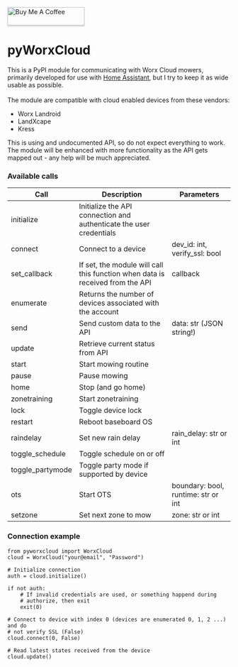 <a href="https://www.buymeacoffee.com/mtrab" target="_blank"><img src="https://www.buymeacoffee.com/assets/img/custom_images/orange_img.png" alt="Buy Me A Coffee" style="height: 41px !important;width: 174px !important;box-shadow: 0px 3px 2px 0px rgba(190, 190, 190, 0.5) !important;-webkit-box-shadow: 0px 3px 2px 0px rgba(190, 190, 190, 0.5) !important;" ></a>

# pyWorxCloud

This is a PyPI module for communicating with Worx Cloud mowers, primarily developed for use with [Home Assistant](https://home-assistant.io), but I try to keep it as wide usable as possible.<br/>
<br/>
The module are compatible with cloud enabled devices from these vendors:<br/>
- Worx Landroid
- LandXcape
- Kress

This is using and undocumented API, so do not expect everything to work.<br/>
The module will be enhanced with more functionality as the API gets mapped out - any help will be much appreciated.

### Available calls

Call | Description | Parameters
---|---|---
initialize | Initialize the API connection and authenticate the user credentials |
connect | Connect to a device | dev_id: int, verify_ssl: bool
set_callback | If set, the module will call this function when data is received from the API | callback
enumerate | Returns the number of devices associated with the account |
send | Send custom data to the API | data: str (JSON string!)
update | Retrieve current status from API |
start | Start mowing routine |
pause | Pause mowing |
home | Stop (and go home) |
zonetraining | Start zonetraining |
lock | Toggle device lock |
restart | Reboot baseboard OS |
raindelay | Set new rain delay | rain_delay: str or int
toggle_schedule | Toggle schedule on or off |
toggle_partymode | Toggle party mode if supported by device |
ots | Start OTS | boundary: bool, runtime: str or int
setzone | Set next zone to mow | zone: str or int

### Connection example
```
from pyworxcloud import WorxCloud
cloud = WorxCloud("your@email", "Password")

# Initialize connection
auth = cloud.initialize()

if not auth:
    # If invalid credentials are used, or something happend during
    # authorize, then exit
    exit(0)

# Connect to device with index 0 (devices are enumerated 0, 1, 2 ...) and do
# not verify SSL (False)
cloud.connect(0, False)

# Read latest states received from the device
cloud.update()
```